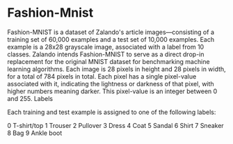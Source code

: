 # Fashion-Mnist


Fashion-MNIST is a dataset of Zalando's article images—consisting of a training set of 60,000 examples and a test set of 10,000 examples. Each example is a 28x28 grayscale image, associated with a label from 10 classes. Zalando intends Fashion-MNIST to serve as a direct drop-in replacement for the original MNIST dataset for benchmarking machine learning algorithms. Each image is 28 pixels in height and 28 pixels in width, for a total of 784 pixels in total. Each pixel has a single pixel-value associated with it, indicating the lightness or darkness of that pixel, with higher numbers meaning darker. This pixel-value is an integer between 0 and 255. Labels

Each training and test example is assigned to one of the following labels:

0 T-shirt/top
1 Trouser 
2 Pullover
3 Dress
4 Coat
5 Sandal
6 Shirt
7 Sneaker
8 Bag
9 Ankle boot
